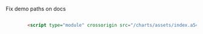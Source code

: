 
Fix demo paths on docs

```html

        <script type="module" crossorigin src="/charts/assets/index.a54cf4fd.js"></script>
```